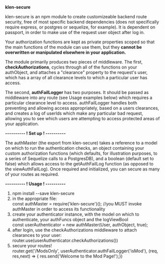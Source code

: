 <b>klen-secure</b> 

  klen-secure is an npm module to create customizeable backend route security, free of most specific backend dependencies 
(does not specifically require express, or postgres or sequelize, for example).  It is dependent on passport, in order to make
use of the request user object after log in. 

 Your authorization functions are kept as private properties scoped so that the main functions of the 
module can use them, but they <b>cannot be overwritten or manipulated elsewhere in your application.</b> 

  The module primarily produces two pieces of middleware.  The first, <b>checkAuthorizations</b>, cycles through all
of the functions on your authObject, and attaches a "clearance" property to the request's user, which has a array
of all clearance levels to which a particular user has access. 

  The second, <b>authFailLogger</b> has two purposes.  It should be passed as middleware into any route (see Usage examples below) which requires a particular clearance level to access.  authFailLogger handles both preventing and allowing access appropriately, based on a users clearances, and creates a log of userIds which make any particular bad request, allowing you to see which users are attempting to access protected areas of your application. 

<b>----------
! Set up !
----------</b>
<br>

  The authMaster (the export from klen-secure) takes a reference to a model on which to run the authentication checks, an object containing your custom authorization functions (which defaults, for illustration purposes, to a series of Sequelize calls to a PostgresDB), and a boolean (default set to false) which allows access to the getAuthFailLog function (as opposed to the viewAuthFailLog).  Once required and initialized, you can secure as many of your routes as required.  
  
<b>----------
! Usage !
----------</b>
  <br>
1. npm install --save klen-secure
2. in the appropriate file:<br>
  const authMaster = require('klen-secure')(); //you MUST invoke authMaster in order to access its functionality
3. create your authenticator instance, with the model on which to authenticate, your authFuncs object and the logViewBool
 <br> const userAuthenticator = new authMaster(User, authObject, true);
4. after login, use the checkAuthorizations middleware to attach clearances to your user: <br>
  router.use(userAuthenticator.checkAuthorizations())
5.  secure your routes!<br>
  router.get('/ModsOnly', userAuthenticator.authFailLogger('isMod'), (req, res,next) => {
	  res.send('Welcome to the Mod Page!');})
  
